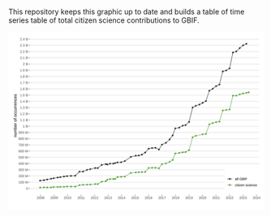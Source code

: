 
This repository keeps this graphic up to date and builds a table of time series table of total citizen science contributions to GBIF. 


![](https://raw.githubusercontent.com/jhnwllr/gbif-cit-sci/main/plots/plot.svg)


